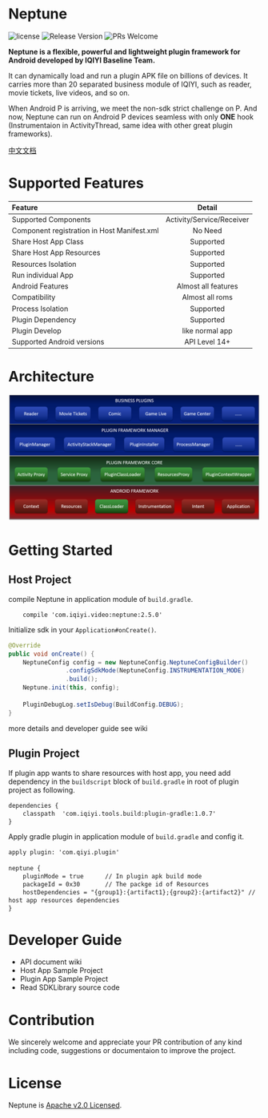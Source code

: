 # Neptune

![license](http://img.shields.io/badge/license-Apache2.0-brightgreen.svg?style=flat)
![Release Version](https://img.shields.io/badge/release-2.5.0-red.svg)
![PRs Welcome](https://img.shields.io/badge/PRs-welcome-brightgreen.svg)

**Neptune is a flexible, powerful and lightweight plugin framework for Android developed by IQIYI Baseline Team.**

It can dynamically load and run a plugin APK file on billions of devices. It carries more than 20 separated business module of IQIYI, such as reader, movie tickets, live videos, and so on.

When Android P is arriving, we meet the non-sdk strict challenge on P. And now, Neptune can run on Android P devices seamless with only **ONE** hook (Instrumentaion in ActivityThread, same idea with other great plugin frameworks).

[中文文档](http://gitlab.qiyi.domain/mobile-android/baseline-sh/QYPlugin/blob/sdk_open/README_CN.md)

# Supported Features

| Feature | Detail  |
| :------ | :-----: |
| Supported Components | Activity/Service/Receiver |
| Component registration in Host Manifest.xml | No Need |
| Share Host App Class | Supported |
| Share Host App Resources | Supported |
| Resources Isolation | Supported |
| Run individual App | Supported |
| Android Features | Almost all features |
| Compatibility  | Almost all roms |
| Process Isolation | Supported |
| Plugin Dependency   | Supported |
| Plugin Develop  | like normal app |
| Supported Android versions | API Level 14+ |

# Architecture

![plugin_arch](plugin_arch.png)

# Getting Started

## Host Project

compile Neptune in application module of `build.gradle`.

```Gradle
    compile 'com.iqiyi.video:neptune:2.5.0'
```

Initialize sdk in your `Application#onCreate()`.

```Java
@Override
public void onCreate() {
    NeptuneConfig config = new NeptuneConfig.NeptuneConfigBuilder()
                .configSdkMode(NeptuneConfig.INSTRUMENTATION_MODE)
                .build();
    Neptune.init(this, config);

    PluginDebugLog.setIsDebug(BuildConfig.DEBUG);
}
```

more details and developer guide see wiki

## Plugin Project

If plugin app wants to share resources with host app, you need add dependency in the `buildscript` block of `build.gradle` in root of plugin project as following.

```Gradle
dependencies {
    classpath  'com.iqiyi.tools.build:plugin-gradle:1.0.7'
}
```

Apply gradle plugin in application module of `build.gradle` and config it.

```Gradle
apply plugin: 'com.qiyi.plugin'

neptune {
    pluginMode = true      // In plugin apk build mode
    packageId = 0x30       // The packge id of Resources
    hostDependencies = "{group1}:{artifact1};{group2}:{artifact2}" // host app resources dependencies
}
```

# Developer Guide

* API document wiki
* Host App Sample Project
* Plugin App Sample Project
* Read SDKLibrary source code

# Contribution

We sincerely welcome and appreciate your PR contribution of any kind including code, suggestions or documentaion to improve the project. 

# License

Neptune is [Apache v2.0 Licensed](LICENSE.md).

